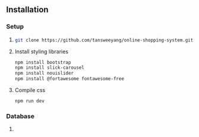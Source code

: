 ## Installation

### Setup
1. ```bash
   git clone https://github.com/tansweeyang/online-shopping-system.git
   ```

2. Install styling libraries 
    ```bash
    npm install bootstrap
    npm install slick-carousel
    npm install nouislider
    npm install @fortawesome fontawesome-free
    ```

3. Compile css
    ```bash
    npm run dev
    ```

### Database
1. 